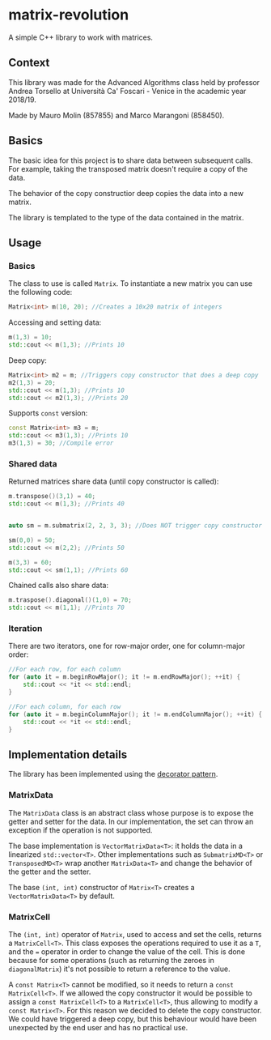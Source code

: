 # matrix-revolution
A simple C++ library to work with matrices.

## Context
This library was made for the Advanced Algorithms class held by professor Andrea Torsello at Università Ca' Foscari - Venice in the academic year 2018/19.

Made by Mauro Molin (857855) and Marco Marangoni (858450).

## Basics
The basic idea for this project is to share data between subsequent calls. For example, taking the transposed matrix doesn't require a copy of the data.

The behavior of the copy constructior deep copies the data into a new matrix.

The library is templated to the type of the data contained in the matrix.

## Usage

### Basics
The class to use is called `Matrix`. To instantiate a new matrix you can use the following code:
```c++
Matrix<int> m(10, 20); //Creates a 10x20 matrix of integers
```

Accessing and setting data:
```c++
m(1,3) = 10;
std::cout << m(1,3); //Prints 10
```

Deep copy:
```c++
Matrix<int> m2 = m; //Triggers copy constructor that does a deep copy
m2(1,3) = 20;
std::cout << m(1,3); //Prints 10
std::cout << m2(1,3); //Prints 20
```

Supports `const` version:
```c++
const Matrix<int> m3 = m;
std::cout << m3(1,3); //Prints 10
m3(1,3) = 30; //Compile error
```

### Shared data
Returned matrices share data (until copy constructor is called):
```c++
m.transpose()(3,1) = 40;
std::cout << m(1,3); //Prints 40


auto sm = m.submatrix(2, 2, 3, 3); //Does NOT trigger copy constructor

sm(0,0) = 50;
std::cout << m(2,2); //Prints 50

m(3,3) = 60;
std::cout << sm(1,1); //Prints 60
```

Chained calls also share data:
```c++
m.traspose().diagonal()(1,0) = 70;
std::cout << m(1,1); //Prints 70
```

### Iteration
There are two iterators, one for row-major order, one for column-major order:
```c++
//For each row, for each column
for (auto it = m.beginRowMajor(); it != m.endRowMajor(); ++it) {
    std::cout << *it << std::endl;
}

//For each column, for each row
for (auto it = m.beginColumnMajor(); it != m.endColumnMajor(); ++it) {
    std::cout << *it << std::endl;
}
```


## Implementation details
The library has been implemented using the [decorator pattern](https://en.wikipedia.org/wiki/Decorator_pattern). 

### MatrixData
The `MatrixData` class is an abstract class whose purpose is to expose the getter and setter for the data. In our implementation, the set can throw an exception if the operation is not supported.

The base implementation is `VectorMatrixData<T>`: it holds the data in a linearized `std::vector<T>`.
Other implementations such as `SubmatrixMD<T>` or `TransposedMD<T>` wrap another `MatrixData<T>` and change the behavior of the getter and the setter. 
 
The base `(int, int)` constructor of `Matrix<T>` creates a `VectorMatrixData<T>` by default.

### MatrixCell
The `(int, int)` operator of `Matrix`, used to access and set the cells, returns a `MatrixCell<T>`. This class exposes the operations required to use it as a `T`, and the `=` operator in order to change the value of the cell.
This is done because for some operations (such as returning the zeroes in `diagonalMatrix`) it's not possible to return a reference to the value.

A `const Matrix<T>` cannot be modified, so it needs to return a `const MatrixCell<T>`. If we allowed the copy constructor it would be possible to assign a `const MatrixCell<T>` to a `MatrixCell<T>`, thus allowing to modify a `const Matrix<T>`.
For this reason we decided to delete the copy constructor. We could have triggered a deep copy, but this behaviour would have been unexpected by the end user and has no practical use.     
